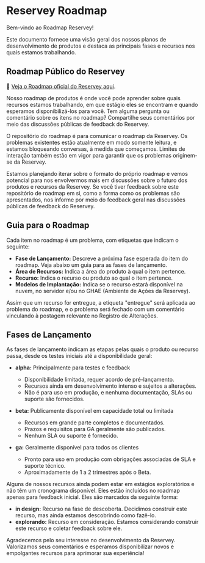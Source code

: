 # Reservey Roadmap 

Bem-vindo ao Roadmap Reservey!

Este documento fornece uma visão geral dos nossos planos de desenvolvimento de produtos e destaca as principais fases e recursos nos quais estamos trabalhando.

## Roadmap Público do Reservey
🔗 [Veja o Roadmap oficial do Reservey aqui](https://github.com/orgs/reservey/projects/1).

Nosso roadmap de produtos é onde você pode aprender sobre quais recursos estamos trabalhando, em que estágio eles se encontram e quando esperamos disponibilizá-los para você. Tem alguma pergunta ou comentário sobre os itens no roadmap? Compartilhe seus comentários por meio das discussões públicas de feedback do Reservey.

O repositório do roadmap é para comunicar o roadmap da Reservey. Os problemas existentes estão atualmente em modo somente leitura, e estamos bloqueando conversas, à medida que começamos. Limites de interação também estão em vigor para garantir que os problemas originem-se da Reservey. 

Estamos planejando iterar sobre o formato do próprio roadmap e vemos potencial para nos envolvermos mais em discussões sobre o futuro dos produtos e recursos da Reservey. Se você tiver feedback sobre este repositório de roadmap em si, como a forma como os problemas são apresentados, nos informe por meio do feedback geral nas discussões públicas de feedback do Reservey.

## Guia para o Roadmap
Cada item no roadmap é um problema, com etiquetas que indicam o seguinte:

- **Fase de Lançamento:** Descreve a próxima fase esperada do item do roadmap. Veja abaixo um guia para as fases de lançamento.
- **Área de Recursos:** Indica a área do produto à qual o item pertence.
- **Recurso:** Indica o recurso ou produto ao qual o item pertence.
- **Modelos de Implantação:** Indica se o recurso estará disponível na nuvem, no servidor e/ou no GHAE (Ambiente de Ações da Reservey).

Assim que um recurso for entregue, a etiqueta "entregue" será aplicada ao problema do roadmap, e o problema será fechado com um comentário vinculando à postagem relevante no Registro de Alterações.

## Fases de Lançamento
As fases de lançamento indicam as etapas pelas quais o produto ou recurso passa, desde os testes iniciais até a disponibilidade geral:

- **alpha:** Principalmente para testes e feedback
  - Disponibilidade limitada, requer acordo de pré-lançamento.
  - Recursos ainda em desenvolvimento intenso e sujeitos a alterações.
  - Não é para uso em produção, e nenhuma documentação, SLAs ou suporte são fornecidos.
  
- **beta:** Publicamente disponível em capacidade total ou limitada
  - Recursos em grande parte completos e documentados.
  - Prazos e requisitos para GA geralmente são publicados.
  - Nenhum SLA ou suporte é fornecido.

- **ga:** Geralmente disponível para todos os clientes
  - Pronto para uso em produção com obrigações associadas de SLA e suporte técnico.
  - Aproximadamente de 1 a 2 trimestres após o Beta.

Alguns de nossos recursos ainda podem estar em estágios exploratórios e não têm um cronograma disponível. Eles estão incluídos no roadmap apenas para feedback inicial. Eles são marcados da seguinte forma:

- **in design:** Recurso na fase de descoberta. Decidimos construir este recurso, mas ainda estamos descobrindo como fazê-lo.
- **explorando:** Recurso em consideração. Estamos considerando construir este recurso e coletar feedback sobre ele.

Agradecemos pelo seu interesse no desenvolvimento da Reservey. Valorizamos seus comentários e esperamos disponibilizar novos e empolgantes recursos para aprimorar sua experiência!
